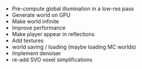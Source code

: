 - Pre-compute global illumination in a low-res pass
- Generate world on GPU
- Make world infinite
- Improve performance
- Make player appear in reflections
- Add textures
- world saving / loading (maybe loading MC worlds)
- Implement denoiser
- re-add SVO voxel simplifications
